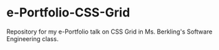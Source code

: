 # e-Portfolio-CSS-Grid
Repository for my e-Portfolio talk on CSS Grid in Ms. Berkling's Software Engineering class.
